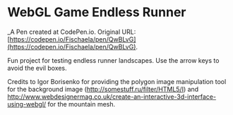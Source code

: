 # WebGL Game Endless Runner
 _A Pen created at CodePen.io. Original URL: [https://codepen.io/Fischaela/pen/QwBLvG](https://codepen.io/Fischaela/pen/QwBLvG).

 Fun project for testing endless runner landscapes. Use the arrow keys to avoid the evil boxes.

Credits to Igor Borisenko for providing the polygon image manipulation tool for the background image (http://somestuff.ru/filter/HTML5/I) and http://www.webdesignermag.co.uk/create-an-interactive-3d-interface-using-webgl/ for the mountain mesh.